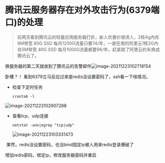 # 腾讯云服务器存在对外攻击行为(6379端口)的处理

> 前两天看到腾讯云的轻量应用服务器打折，新人优惠价很诱人，2核4g内存8M带宽 80G SSD 每月1200G流量只要74/年，一直在用的阿里云1核2G内存5M带宽 40G SSD 每月1000G流量都要96/年，赶紧跳了阿里云的车换成腾讯云了。

换服务器的第二天就收到了腾讯云的告警邮件![image-20211223102718154](https://io.storyxc.com/image-20211223102718154.png)

卧槽？！ 看到6379立马反应过来是redis没设置密码了，ssh看一下啥情况。

- 检查下定时任务

  `crontab -l`

![image-20211223102907288](https://io.storyxc.com/image-20211223102907288.png)

- 查看tcp、udp连接

  `netstat -ano|egrep "tcp|udp"`

  ![image-20211223103331473](https://io.storyxc.com/image-20211223103331473.png)

​		果然，redis没设置密码，也没bind固定ip被人用来redis登录爆破了



增加redis密码，绑定ip，修改服务器密码并重启